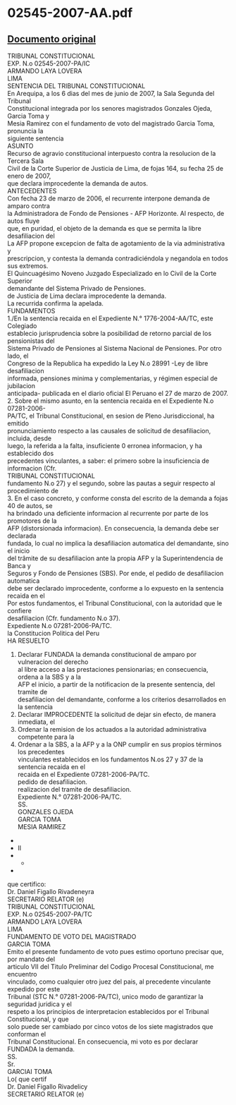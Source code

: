 
02545-2007-AA.pdf
=================
  
[Documento original](https://tc.gob.pe/jurisprudencia/2007/02545-2007-AA.pdf)  
---  
TRIBUNAL CONSTITUCIONAL  
EXP. N.o 02545-2007-PA/IC  
ARMANDO LAYA LOVERA  
LIMA  
SENTENCIA DEL TRIBUNAL CONSTITUCIONAL  
En Arequipa, a los 6 dias del mes de junio de 2007, la Sala Segunda del Tribunal  
Constitucional integrada por los senores magistrados Gonzales Ojeda, Garcia Toma y  
Mesia Ramirez con el fundamento de voto del magistrado Garcia Toma, pronuncia la  
siguiente sentencia  
ASUNTO  
Recurso de agravio constitucional interpuesto contra la resolucion de la Tercera Sala  
Civil de la Corte Superior de Justicia de Lima, de fojas 164, su fecha 25 de enero de 2007,  
que declara improcedente la demanda de autos.  
ANTECEDENTES  
Con fecha 23 de marzo de 2006, el recurrente interpone demanda de amparo contra  
la Administradora de Fondo de Pensiones - AFP Horizonte. Al respecto, de autos fluye  
que, en puridad, el objeto de la demanda es que se permita la libre desafiliacion del  
La AFP propone excepcion de falta de agotamiento de la via administrativa y  
prescripcion, y contesta la demanda contradiciéndola y negandola en todos sus extremos.  
El Quincuagésimo Noveno Juzgado Especializado en lo Civil de la Corte Superior  
demandante del Sistema Privado de Pensiones.  
de Justicia de Lima declara improcedente la demanda.  
La recurrida confirma la apelada.  
FUNDAMENTOS  
1./En la sentencia recaida en el Expediente N.° 1776-2004-AA/TC, este Colegiado  
establecio jurisprudencia sobre la posibilidad de retorno parcial de los pensionistas del  
Sistema Privado de Pensiones al Sistema Nacional de Pensiones. Por otro lado, el  
Congreso de la Republica ha expedido la Ley N.o 28991 -Ley de libre desafiliacion  
informada, pensiones minima y complementarias, y régimen especial de jubilacion  
anticipada- publicada en el diario oficial El Peruano el 27 de marzo de 2007.  
2. Sobre el mismo asunto, en la sentencia recaida en el Expediente N.o 07281-2006-  
PA/TC, el Tribunal Constitucional, en sesion de Pleno Jurisdiccional, ha emitido  
pronunciamiento respecto a las causales de solicitud de desafiliacion, incluida, desde  
luego, la referida a la falta, insuficiente 0 erronea informacion, y ha establecido dos  
precedentes vinculantes, a saber: el primero sobre la insuficiencia de informacion (Cfr.  
TRIBUNAL CONSTITUCIONAL  
fundamento N.o 27) y el segundo, sobre las pautas a seguir respecto al procedimiento de  
3. En el caso concreto, y conforme consta del escrito de la demanda a fojas 40 de autos, se  
ha brindado una deficiente informacion al recurrente por parte de los promotores de la  
AFP (distorsionada informacion). En consecuencia, la demanda debe ser declarada  
fundada, lo cual no implica la desafiliacion automatica del demandante, sino el inicio  
del trâmite de su desafiliacion ante la propia AFP y la Superintendencia de Banca y  
Seguros y Fondo de Pensiones (SBS). Por ende, el pedido de desafiliacion automatica  
debe ser declarado improcedente, conforme a lo expuesto en la sentencia recaida en el  
Por estos fundamentos, el Tribunal Constitucional, con la autoridad que le confiere  
desafiliacion (Cfr. fundamento N.o 37).  
Expediente N.o 07281-2006-PA/TC.  
la Constitucion Politica del Peru  
HA RESUELTO  
1. Declarar FUNDADA la demanda constitucional de amparo por vulneracion del derecho  
al libre acceso a las prestaciones pensionarias; en consecuencia, ordena a la SBS y a la  
AFP el inicio, a partir de la notificacion de la presente sentencia, del tramite de  
desafiliacion del demandante, conforme a los criterios desarrollados en la sentencia  
2. Declarar IMPROCEDENTE la solicitud de dejar sin efecto, de manera inmediata, el  
3. Ordenar la remision de los actuados a la autoridad administrativa competente para la  
4. Ordenar a la SBS, a la AFP y a la ONP cumplir en sus propios términos los precedentes  
vinculantes establecidos en los fundamentos N.os 27 y 37 de la sentencia recaida en el  
recaida en el Expediente 07281-2006-PA/TC.  
pedido de desafiliacion.  
realizacion del tramite de desafiliacion.  
Expediente N.° 07281-2006-PA/TC.  
SS.  
GONZALES OJEDA  
GARCIA TOMA  
MESIA RAMIREZ  
-  
- II  
- -  
-  
que certifico:  
Dr. Daniel Figallo Rivadeneyra  
SECRETARIO RELATOR (e)  
TRIBUNAL CONSTITUCIONAL  
EXP. N.o 02545-2007-PA/TC  
ARMANDO LAYA LOVERA  
LIMA  
FUNDAMENTO DE VOTO DEL MAGISTRADO  
GARCIA TOMA  
Emito el presente fundamento de voto pues estimo oportuno precisar que, por mandato del  
articulo VII del Titulo Preliminar del Codigo Procesal Constitucional, me encuentro  
vinculado, como cualquier otro juez del pais, al precedente vinculante expedido por este  
Tribunal (STC N.° 07281-2006-PA/TC), unico modo de garantizar la seguridad juridica y el  
respeto a los principios de interpretacion establecidos por el Tribunal Constitucional, y que  
solo puede ser cambiado por cinco votos de los siete magistrados que conforman el  
Tribunal Constitucional. En consecuencia, mi voto es por declarar FUNDADA la demanda.  
SS.  
Sr.  
GARCIAI TOMA  
Lo( que certif  
Dr. Daniel Figallo Rivadelicy  
SECRETARIO RELATOR (e)